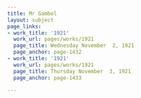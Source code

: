 ```yaml
---
title: Mr Gambol
layout: subject
page_links:
- work_title: '1921'
  work_url: pages/works/1921
  page_title: Wednesday November  2, 1921
  page_anchor: page-1432
- work_title: '1921'
  work_url: pages/works/1921
  page_title: Thursday November  3, 1921
  page_anchor: page-1433

---
```


